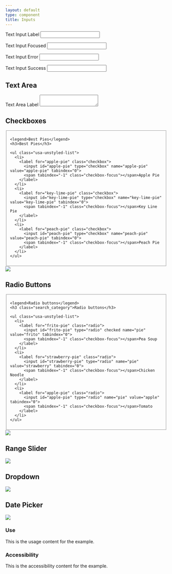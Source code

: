 ```yaml
---
layout: default
type: component
title: Inputs
---
```


<div class="preview">
  <!-- Add HTML markup for example here -->

  <label for="input-type-text">Text Input Label</label>
  <input type="text" name="input-type-text">

  <label for="input-focus">Text Input Focused</label>
  <input class="usa-input-focus" type="text" name="input-focus">

  <label for="input-error">Text Input Error</label>
  <input class="usa-input-error" type="text" name="input-error">

  <label for="input-success">Text Input Success</label>
  <input class="usa-input-success" type="text" name="input-success">

  <h2>Text Area</h2>
  <label for="input-type-textarea">Text Area Label</label>
  <textarea name="input-type-textarea"></textarea>

</div>

<h2>Checkboxes</h2>

<div class="preview">
  <!-- Add HTML markup for example here -->

  <fieldset class="nested_fieldset">

    <legend>Best Pies</legend>
    <h3>Best Pies</h3>

    <ul class="usa-unstyled-list">
      <li>
        <label for="apple-pie" class="checkbox">
          <input id="apple-pie" type="checkbox" name="apple-pie" value="apple-pie" tabindex="0">
          <span tabindex="-1" class="checkbox-focus"></span>Apple Pie
        </label>
      </li>
      <li>
        <label for="key-lime-pie" class="checkbox">
          <input id="key-lime-pie" type="checkbox" name="key-lime-pie" value="key-lime-pie" tabindex="0">
          <span tabindex="-1" class="checkbox-focus"></span>Key Line Pie
        </label>
      </li>
      <li>
        <label for="peach-pie" class="checkbox">
          <input id="peach-pie" type="checkbox" name="peach-pie" value="peach-pie" tabindex="0">
          <span tabindex="-1" class="checkbox-focus"></span>Peach Pie
        </label>
      </li>
    </ul>

  </fieldset>

  <img src="{{ site.baseurl }}/assets/img/static/Checkboxes_UI_v1.png">
</div>

<h2>Radio Buttons</h2>

<div class="preview">
  <!-- Add HTML markup for example here -->

  <fieldset class="guide-forms">

    <legend>Radio buttons</legend>
    <h3 class="search_category">Radio buttons</h3>

    <ul class="usa-unstyled-list">
      <li>
        <label for="frito-pie" class="radio">
          <input id="frito-pie" type="radio" checked name="pie" value="frito" tabindex="0">
          <span tabindex="-1" class="checkbox-focus"></span>Pea Soup
        </label>
      </li>
      <li>
        <label for="strawberry-pie" class="radio">
          <input id="strawberry-pie" type="radio" name="pie" value="strawberry" tabindex="0">
          <span tabindex="-1" class="checkbox-focus"></span>Chicken Noodle
        </label>
      </li>
      <li>
        <label for="apple-pie" class="radio">
          <input id="apple-pie" type="radio" name="pie" value="apple" tabindex="0">
          <span tabindex="-1" class="checkbox-focus"></span>Tomato
        </label>
      </li>
    </ul>

  </fieldset>

  <img src="{{ site.baseurl }}/assets/img/static/Radio_Buttons_UI_v1.png">
</div>

<h2>Range Slider</h2>

<div class="preview">
  <!-- Add HTML markup for example here -->
  <img src="{{ site.baseurl }}/assets/img/static/Range_Slider_UI_v1.png">
</div>

<h2>Dropdown</h2>

<div class="preview">
  <!-- Add HTML markup for example here -->
  <img src="{{ site.baseurl }}/assets/img/static/Dropdown_UI_v1.png">
</div>

<h2>Date Picker</h2>

<div class="preview">
  <!-- Add HTML markup for example here -->
  <img src="{{ site.baseurl }}/assets/img/static/Date_Picker_UI_v1.png">
</div>

<div class="usa-grid-box">
  <div class="usa-width-one-half">
    <h3>Use</h3>
    <p>This is the usage content for the example.</p>
  </div>
  <div class="usa-width-one-half">
    <h3>Accessibility</h3>
    <p>This is the accessibility content for the example.</p>
  </div>  
</div>